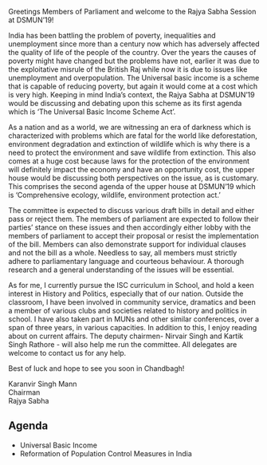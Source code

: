 Greetings Members of Parliament and welcome to the Rajya Sabha Session at
DSMUN’19!

India has been battling the problem of poverty, inequalities and unemployment since more than a century now which has adversely affected the quality of life of the people of the country. Over the years the causes of poverty might have changed but the problems have not, earlier it was due to the exploitative misrule of the British Raj while now it is due to issues like unemployment and overpopulation. The Universal basic income is a scheme that is capable of reducing poverty, but again it would come at a cost which is very high. Keeping in mind India’s context, the Rajya Sabha at DSMUN’19 would be discussing and debating upon this scheme as its first agenda which is ‘The Universal Basic Income Scheme Act’.

As a nation and as a world, we are witnessing an era of darkness which is characterized with problems which are fatal for the world like deforestation, environment degradation and extinction of wildlife which is why there is a need to protect the environment and save wildlife from extinction. This also comes at a huge cost because laws for the protection of the environment will definitely impact the economy and have an opportunity cost, the upper house would be discussing both perspectives on the issue, as is customary. This comprises the second agenda of the upper house at DSMUN’19 which is ‘Comprehensive ecology, wildlife, environment protection act.’

The committee is expected to discuss various draft bills in detail and either pass or reject them. The members of parliament are expected to follow their parties’ stance on these issues and then accordingly either lobby with the members of parliament to accept their proposal or resist the implementation of the bill. Members can also demonstrate support for individual clauses and not the bill as a whole. Needless to say, all members must strictly adhere to parliamentary language and courteous behaviour. A thorough research and a general understanding of the issues will
be essential.

As for me, I currently pursue the ISC curriculum in School, and hold a keen interest in
History and Politics, especially that of our nation. Outside the classroom, I have been
involved in community service, dramatics and been a member of various clubs and societies related to history and politics in school. I have also taken part in MUNs and other similar conferences, over a span of three years, in various capacities. In addition to this, I enjoy reading about on current affairs. The deputy chairmen- Nirvair Singh and Kartik Singh Rathore - will also help me run the committee.
All delegates are welcome to contact us for any help.

Best of luck and hope to see you soon in Chandbagh!

Karanvir Singh Mann  
Chairman  
Rajya Sabha

## Agenda

- Universal Basic Income
- Reformation of Population Control Measures in India
